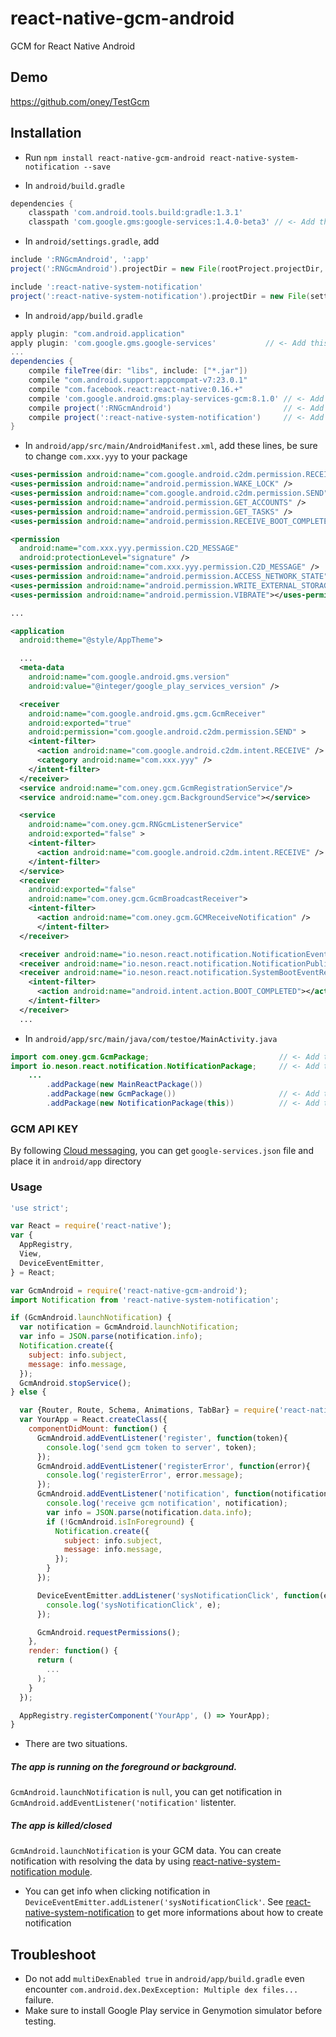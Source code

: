 # react-native-gcm-android

GCM for React Native Android

## Demo

https://github.com/oney/TestGcm

## Installation

- Run `npm install react-native-gcm-android react-native-system-notification --save`

- In `android/build.gradle`
```gradle
dependencies {
    classpath 'com.android.tools.build:gradle:1.3.1'
    classpath 'com.google.gms:google-services:1.4.0-beta3' // <- Add this line
```

- In `android/settings.gradle`, add
```gradle
include ':RNGcmAndroid', ':app'
project(':RNGcmAndroid').projectDir = new File(rootProject.projectDir, '../node_modules/react-native-gcm-android/android')

include ':react-native-system-notification'
project(':react-native-system-notification').projectDir = new File(settingsDir, '../node_modules/react-native-system-notification/android')
```

- In `android/app/build.gradle`
```gradle
apply plugin: "com.android.application"
apply plugin: 'com.google.gms.google-services'           // <- Add this line
...
dependencies {
    compile fileTree(dir: "libs", include: ["*.jar"])
    compile "com.android.support:appcompat-v7:23.0.1"
    compile "com.facebook.react:react-native:0.16.+"
    compile 'com.google.android.gms:play-services-gcm:8.1.0' // <- Add this line
    compile project(':RNGcmAndroid')                         // <- Add this line
    compile project(':react-native-system-notification')     // <- Add this line
}
```

- In `android/app/src/main/AndroidManifest.xml`, add these lines, be sure to change `com.xxx.yyy` to your package
```xml
<uses-permission android:name="com.google.android.c2dm.permission.RECEIVE" />
<uses-permission android:name="android.permission.WAKE_LOCK" />
<uses-permission android:name="com.google.android.c2dm.permission.SEND" />
<uses-permission android:name="android.permission.GET_ACCOUNTS" />
<uses-permission android:name="android.permission.GET_TASKS" /> 
<uses-permission android:name="android.permission.RECEIVE_BOOT_COMPLETED"/>

<permission
  android:name="com.xxx.yyy.permission.C2D_MESSAGE"
  android:protectionLevel="signature" />
<uses-permission android:name="com.xxx.yyy.permission.C2D_MESSAGE" />
<uses-permission android:name="android.permission.ACCESS_NETWORK_STATE" />
<uses-permission android:name="android.permission.WRITE_EXTERNAL_STORAGE" />
<uses-permission android:name="android.permission.VIBRATE"></uses-permission>

...

<application
  android:theme="@style/AppTheme">

  ...
  <meta-data
    android:name="com.google.android.gms.version"
    android:value="@integer/google_play_services_version" />

  <receiver
    android:name="com.google.android.gms.gcm.GcmReceiver"
    android:exported="true"
    android:permission="com.google.android.c2dm.permission.SEND" >
    <intent-filter>
      <action android:name="com.google.android.c2dm.intent.RECEIVE" />
      <category android:name="com.xxx.yyy" />
    </intent-filter>
  </receiver>
  <service android:name="com.oney.gcm.GcmRegistrationService"/>
  <service android:name="com.oney.gcm.BackgroundService"></service>

  <service
    android:name="com.oney.gcm.RNGcmListenerService"
    android:exported="false" >
    <intent-filter>
      <action android:name="com.google.android.c2dm.intent.RECEIVE" />
    </intent-filter>
  </service>
  <receiver
    android:exported="false"
    android:name="com.oney.gcm.GcmBroadcastReceiver">
    <intent-filter>
      <action android:name="com.oney.gcm.GCMReceiveNotification" />
      </intent-filter>
  </receiver>

  <receiver android:name="io.neson.react.notification.NotificationEventReceiver" />
  <receiver android:name="io.neson.react.notification.NotificationPublisher" />
  <receiver android:name="io.neson.react.notification.SystemBootEventReceiver">
    <intent-filter>
      <action android:name="android.intent.action.BOOT_COMPLETED"></action>
    </intent-filter>
  </receiver>
  ...
```
- In `android/app/src/main/java/com/testoe/MainActivity.java`
```java
import com.oney.gcm.GcmPackage;                             // <- Add this line
import io.neson.react.notification.NotificationPackage;     // <- Add this line
    ...
        .addPackage(new MainReactPackage())
        .addPackage(new GcmPackage())                       // <- Add this line
        .addPackage(new NotificationPackage(this))          // <- Add this line
```

### GCM API KEY
By following [Cloud messaging](https://developers.google.com/cloud-messaging/android/client), you can get `google-services.json` file and place it in `android/app` directory

### Usage

```javascript
'use strict';

var React = require('react-native');
var {
  AppRegistry,
  View,
  DeviceEventEmitter,
} = React;

var GcmAndroid = require('react-native-gcm-android');
import Notification from 'react-native-system-notification';

if (GcmAndroid.launchNotification) {
  var notification = GcmAndroid.launchNotification;
  var info = JSON.parse(notification.info);
  Notification.create({
    subject: info.subject,
    message: info.message,
  });
  GcmAndroid.stopService();
} else {

  var {Router, Route, Schema, Animations, TabBar} = require('react-native-router-flux');
  var YourApp = React.createClass({
    componentDidMount: function() {
      GcmAndroid.addEventListener('register', function(token){
        console.log('send gcm token to server', token);
      });
      GcmAndroid.addEventListener('registerError', function(error){
        console.log('registerError', error.message);
      });
      GcmAndroid.addEventListener('notification', function(notification){
        console.log('receive gcm notification', notification);
        var info = JSON.parse(notification.data.info);
        if (!GcmAndroid.isInForeground) {
          Notification.create({
            subject: info.subject,
            message: info.message,
          });
        }
      });

      DeviceEventEmitter.addListener('sysNotificationClick', function(e) {
        console.log('sysNotificationClick', e);
      });

      GcmAndroid.requestPermissions();
    },
    render: function() {
      return (
        ...
      );
    }
  });

  AppRegistry.registerComponent('YourApp', () => YourApp);
}
```

* There are two situations.
##### The app is running on the foreground or background.
`GcmAndroid.launchNotification` is `null`, you can get notification in `GcmAndroid.addEventListener('notification'` listenter.
##### The app is killed/closed
`GcmAndroid.launchNotification` is your GCM data. You can create notification with resolving the data by using [react-native-system-notification module](https://github.com/Neson/react-native-system-notification).

* You can get info when clicking notification in `DeviceEventEmitter.addListener('sysNotificationClick'`. See [react-native-system-notification](https://github.com/Neson/react-native-system-notification) to get more informations about how to create notification 

## Troubleshoot

- Do not add `multiDexEnabled true` in `android/app/build.gradle` even encounter `com.android.dex.DexException: Multiple dex files...` failure.
- Make sure to install Google Play service in Genymotion simulator before testing.

